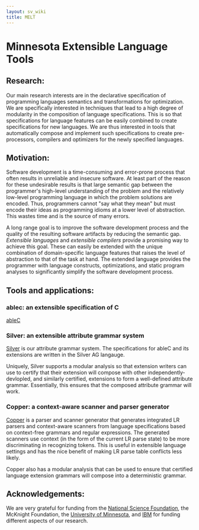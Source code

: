 ```yaml
---
layout: sv_wiki
title: MELT
---
```


# Minnesota Extensible Language Tools

## Research:

Our main research interests are in the declarative specification of programming languages semantics and transformations for optimization. We are specifically interested in techniques that lead to a high degree of modularity in the composition of language specifications. This is so that specifications for language features can be easily combined to create specifications for new languages. We are thus interested in tools that automatically compose and implement such specifications to create pre-processors, compilers and optimizers for the newly specified languages.

## Motivation:

Software development is a time-consuming and error-prone process that often results in unreliable and insecure software. At least part of the reason for these undesirable results is that large semantic gap between the programmer's high-level understanding of the problem and the relatively low-level programming language in which the problem solutions are encoded. Thus, programmers cannot "say what they mean" but must encode their ideas as programming idioms at a lower level of abstraction. This wastes time and is the source of many errors.

A long range goal is to improve the software development process and
the quality of the resulting software artifacts by reducing the
semantic gap. *Extensible languages* and *extensible compilers* provide a promising way to achieve this goal. These can easily be extended with the unique combination of domain-specific language features that raises the level of abstraction to that of the task at hand. The extended language provides the programmer with language constructs, optimizations, and static program analyses to significantly simplify the software development process.

## Tools and applications:

### ablec: an extensible specification of C

[ableC](ablec/index.html)


### Silver: an extensible attribute grammar system

[Silver](silver) is our attribute grammar system.  The specifications for ableC and its extensions are written in the Silver AG langauge.

Uniquely, Silver supports a modular analysis so that extension writers
can use to certify that their extension will compose with other
independently-devlopled, and similarly certified, extensions to form a
well-defined attribute grammar.  Essentially, this ensures that the composed attribute grammar will work.

### Copper: a context-aware scanner and parser generator

[Copper](copper/index.html) is a parser and scanner generator that generates integrated LR parsers and context-aware scanners from language specifications based on context-free grammars and regular expressions. The generated scanners use context (in the form of the current LR parse state) to be more discriminating in recognizing tokens.  This is useful in extensible language settings and has the nice benefit of making LR parse table conflicts less likely.

Copper also has a modular analysis that can be used to ensure that
certified language extension grammars will compose into a
deterministic grammar.

## Acknowledgements:

We are very grateful for funding from the [National Science Foundation](http://www.nsf.gov/), the McKnight Foundation, the [University of Minnesota](http://www.umn.edu), and [IBM](http://ibm.com) for funding different aspects of our research.
